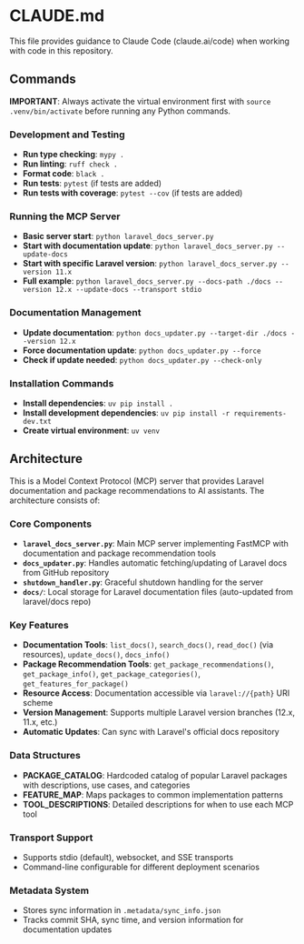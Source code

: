 # CLAUDE.md

This file provides guidance to Claude Code (claude.ai/code) when working with code in this repository.

## Commands

**IMPORTANT**: Always activate the virtual environment first with `source .venv/bin/activate` before running any Python commands.

### Development and Testing
- **Run type checking**: `mypy .`
- **Run linting**: `ruff check .`
- **Format code**: `black .`
- **Run tests**: `pytest` (if tests are added)
- **Run tests with coverage**: `pytest --cov` (if tests are added)

### Running the MCP Server
- **Basic server start**: `python laravel_docs_server.py`
- **Start with documentation update**: `python laravel_docs_server.py --update-docs`
- **Start with specific Laravel version**: `python laravel_docs_server.py --version 11.x`
- **Full example**: `python laravel_docs_server.py --docs-path ./docs --version 12.x --update-docs --transport stdio`

### Documentation Management
- **Update documentation**: `python docs_updater.py --target-dir ./docs --version 12.x`
- **Force documentation update**: `python docs_updater.py --force`
- **Check if update needed**: `python docs_updater.py --check-only`

### Installation Commands
- **Install dependencies**: `uv pip install .`
- **Install development dependencies**: `uv pip install -r requirements-dev.txt`
- **Create virtual environment**: `uv venv`

## Architecture

This is a Model Context Protocol (MCP) server that provides Laravel documentation and package recommendations to AI assistants. The architecture consists of:

### Core Components
- **`laravel_docs_server.py`**: Main MCP server implementing FastMCP with documentation and package recommendation tools
- **`docs_updater.py`**: Handles automatic fetching/updating of Laravel docs from GitHub repository
- **`shutdown_handler.py`**: Graceful shutdown handling for the server
- **`docs/`**: Local storage for Laravel documentation files (auto-updated from laravel/docs repo)

### Key Features
- **Documentation Tools**: `list_docs()`, `search_docs()`, `read_doc()` (via resources), `update_docs()`, `docs_info()`
- **Package Recommendation Tools**: `get_package_recommendations()`, `get_package_info()`, `get_package_categories()`, `get_features_for_package()`
- **Resource Access**: Documentation accessible via `laravel://{path}` URI scheme
- **Version Management**: Supports multiple Laravel version branches (12.x, 11.x, etc.)
- **Automatic Updates**: Can sync with Laravel's official docs repository

### Data Structures
- **PACKAGE_CATALOG**: Hardcoded catalog of popular Laravel packages with descriptions, use cases, and categories
- **FEATURE_MAP**: Maps packages to common implementation patterns
- **TOOL_DESCRIPTIONS**: Detailed descriptions for when to use each MCP tool

### Transport Support
- Supports stdio (default), websocket, and SSE transports
- Command-line configurable for different deployment scenarios

### Metadata System
- Stores sync information in `.metadata/sync_info.json`
- Tracks commit SHA, sync time, and version information for documentation updates
